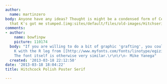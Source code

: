 ```yaml
---
author:
  name: martinzero
body: Anyone have any ideas? Thought is might be a condensed form of Century, but
  that K's got me stumped.[img:sites/default/files/old-images/Hitchserif_5392.jpg]
comments:
- author:
    name: bowfinpw
    picture: 110174
  body: "If you are willing to do a bit of graphic 'grafting', you could make that
    K with the R leg from [[http://www.myfonts.com/fonts/linotype/egizio/|Egizio Condensed]].
    The font itself is otherwise very similar.\r\n\r\n- Mike Yanega"
  created: '2013-03-18 22:12:50'
date: '2013-03-18 18:04:22'
title: Hitchcock Polish Poster Serif

---
```

